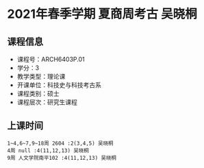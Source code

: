 # 2021年春季学期 夏商周考古 吴晓桐






## 课程信息

- 课程号：ARCH6403P.01
- 学分：3
- 教学类型：理论课
- 开课单位：科技史与科技考古系
- 课程类别：硕士
- 课程层次：研究生课程

## 上课时间

```
1~4,6~7,9~18周 2604 :2(3,4,5) 吴晓桐
4周 null :4(11,12,13) 吴晓桐
9周 人文学院南平102 :4(11,12,13) 吴晓桐
```

